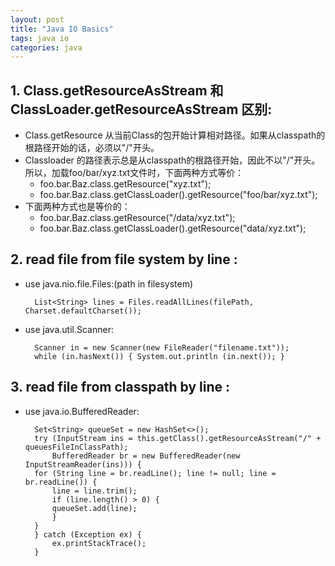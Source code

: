 ```yaml
---
layout: post
title: "Java IO Basics"
tags: java io
categories: java
---
```


## 1. Class.getResourceAsStream 和 ClassLoader.getResourceAsStream 区别:  
* Class.getResource 从当前Class的包开始计算相对路径。如果从classpath的根路径开始的话，必须以"/"开头。  
* Classloader 的路径表示总是从classpath的根路径开始，因此不以"/"开头。  
所以，加载foo/bar/xyz.txt文件时，下面两种方式等价：  
    - foo.bar.Baz.class.getResource("xyz.txt");  
    - foo.bar.Baz.class.getClassLoader().getResource("foo/bar/xyz.txt");  
* 下面两种方式也是等价的：  
    - foo.bar.Baz.class.getResource("/data/xyz.txt");  
    - foo.bar.Baz.class.getClassLoader().getResource("data/xyz.txt");  

## 2. read file from file system by line :  
* use java.nio.file.Files:(path in filesystem)  

        List<String> lines = Files.readAllLines(filePath, Charset.defaultCharset());  

* use java.util.Scanner:  

        Scanner in = new Scanner(new FileReader("filename.txt"));  
        while (in.hasNext()) { System.out.println (in.next()); }  

## 3. read file from classpath by line :  
* use java.io.BufferedReader:  

        Set<String> queueSet = new HashSet<>();  
        try (InputStream ins = this.getClass().getResourceAsStream("/" + queuesFileInClassPath);
            BufferedReader br = new BufferedReader(new InputStreamReader(ins))) {  
        for (String line = br.readLine(); line != null; line = br.readLine()) {  
            line = line.trim();  
            if (line.length() > 0) {  
            queueSet.add(line);  
            }  
        }  
        } catch (Exception ex) {  
            ex.printStackTrace();  
        }  


